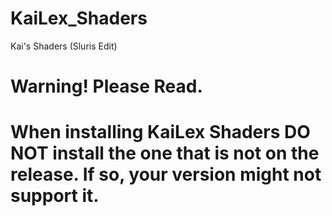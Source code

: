 # KaiLex_Shaders
Kai's Shaders (Sluris Edit)
# Warning! Please Read.
# When installing KaiLex Shaders DO NOT install the one that is not on the release. If so, your version might not support it.
